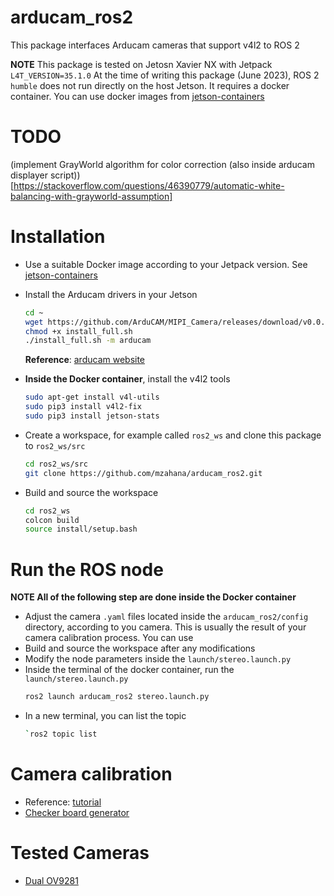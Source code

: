 # arducam_ros2
This package interfaces Arducam cameras that support v4l2 to ROS 2

**NOTE** This package is tested on Jetosn Xavier NX with Jetpack `L4T_VERSION=35.1.0`
At the time of writing this package (June 2023), ROS 2 `humble` does not run directly on the host Jetson. It requires a docker container. You can use docker images from [jetson-containers](https://github.com/dusty-nv/jetson-containers)

# TODO
(implement GrayWorld algorithm for color correction (also inside arducam displayer script))[https://stackoverflow.com/questions/46390779/automatic-white-balancing-with-grayworld-assumption]

# Installation
* Use a suitable Docker image according to your Jetpack version. See [jetson-containers](https://github.com/dusty-nv/jetson-containers)
* Install the Arducam drivers in your Jetson
    ```bash
    cd ~
    wget https://github.com/ArduCAM/MIPI_Camera/releases/download/v0.0.3/install_full.sh
    chmod +x install_full.sh
    ./install_full.sh -m arducam
    ```
    **Reference**: [arducam website](https://docs.arducam.com/Nvidia-Jetson-Camera/Jetvariety-Camera/Quick-Start-Guide/#1check-and-validate-the-camera-connection)
* **Inside the Docker container**, install the v4l2 tools
    ```bash
    sudo apt-get install v4l-utils
    sudo pip3 install v4l2-fix  
    sudo pip3 install jetson-stats
    ```

* Create a workspace, for example called `ros2_ws` and clone this package to `ros2_ws/src`
    ```bash
    cd ros2_ws/src
    git clone https://github.com/mzahana/arducam_ros2.git
    ```
* Build and source the workspace
    ```bash
    cd ros2_ws
    colcon build
    source install/setup.bash
    ```

# Run the ROS node
**NOTE All of the following step are done inside the Docker container**

* Adjust the camera `.yaml` files located inside the `arducam_ros2/config` directory, according to you camera. This is usually the result of your camera calibration process. You can use
* Build and source the workspace after any modifications
* Modify the node parameters inside the `launch/stereo.launch.py`
* Inside the terminal of the docker container, run the `launch/stereo.launch.py`
    ```bash
    ros2 launch arducam_ros2 stereo.launch.py
    ```
* In a new terminal, you can list the topic
    ```bash
    `ros2 topic list
    ```
# Camera calibration
* Reference: [tutorial](https://navigation.ros.org/tutorials/docs/camera_calibration.html)
* [Checker board generator](https://calib.io/pages/camera-calibration-pattern-generator)

# Tested Cameras
* [Dual OV9281](https://www.uctronics.com/arducam-1mp-stereo-camera-for-raspberry-pi-nvidia-jetson-nano-and-xavier-nx-dual-ov9281-monochrome-global-shutter-camera-module.html)
